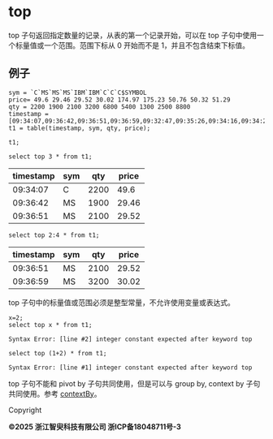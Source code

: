 # top

top 子句返回指定数量的记录，从表的第一个记录开始，可以在 top 子句中使用一个标量值或一个范围。范围下标从 0 开始而不是 1，并且不包含结束下标值。

## 例子

```
sym = `C`MS`MS`MS`IBM`IBM`C`C`C$SYMBOL
price= 49.6 29.46 29.52 30.02 174.97 175.23 50.76 50.32 51.29
qty = 2200 1900 2100 3200 6800 5400 1300 2500 8800
timestamp = [09:34:07,09:36:42,09:36:51,09:36:59,09:32:47,09:35:26,09:34:16,09:34:26,09:38:12]
t1 = table(timestamp, sym, qty, price);

t1;
```

```
select top 3 * from t1;
```

| timestamp | sym | qty | price |
| --- | --- | --- | --- |
| 09:34:07 | C | 2200 | 49.6 |
| 09:36:42 | MS | 1900 | 29.46 |
| 09:36:51 | MS | 2100 | 29.52 |

```
select top 2:4 * from t1;
```

| timestamp | sym | qty | price |
| --- | --- | --- | --- |
| 09:36:51 | MS | 2100 | 29.52 |
| 09:36:59 | MS | 3200 | 30.02 |

top 子句中的标量值或范围必须是整型常量，不允许使用变量或表达式。

```
x=2;
select top x * from t1;

Syntax Error: [line #2] integer constant expected after keyword top
```

```
select top (1+2) * from t1;

Syntax Error: [line #1] integer constant expected after keyword top
```

top 子句不能和 pivot by 子句共同使用，但是可以与 group by, context by 子句共同使用。参考 [contextBy](contextBy.md)。

Copyright

**©2025 浙江智臾科技有限公司 浙ICP备18048711号-3**
